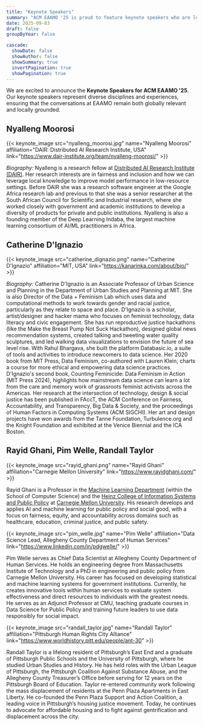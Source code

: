 ```yaml
---
title: "Keynote Speakers"
summary: "ACM EAAMO '25 is proud to feature keynote speakers who are leading voices in research, policy, and practice at the intersection of equity and algorithms."
date: 2025-09-03
draft: false
groupByYear: false

cascade:
  showDate: false
  showAuthor: false
  showSummary: true
  invertPagination: true
  showPagination: true
---
```


We are excited to announce the **Keynote Speakers for ACM EAAMO '25**. Our keynote speakers represent diverse disciplines and experiences, ensuring that the conversations at EAAMO remain both globally relevant and locally grounded.

## Nyalleng Moorosi
{{< keynote_image src="nyalleng_moorosi.jpg" name="Nyalleng Moorosi" affiliation="DAIR: Distributed AI Research Institute, USA" link="https://www.dair-institute.org/team/nyalleng-moorosi/" >}}

*Biography:* Nyalleng is a research fellow at [Distributed AI Research Institute (DAIR)](https://www.dair-institute.org/). Her research interests are in fairness and inclusion and how we can leverage local knowledge to improve model performance in low-resource settings. Before DAIR she was a research software engineer at the Google Africa research lab and previous to that she was a senior researcher at the South African Council for Scientific and Industrial research, where she worked closely with government and academic institutions to develop a diversity of products for private and public institutions. Nyalleng is also a founding member of the Deep Learning Indaba, the largest machine learning consortium of AI/ML practitioners in Africa.

## Catherine D'Ignazio
{{< keynote_image src="catherine_dignazio.png" name="Catherine D'Ignazio" affiliation="MIT, USA" link="https://kanarinka.com/about/bio/" >}}

*Biography:* Catherine D'Ignazio is an Associate Professor of Urban Science and Planning in the Department of Urban Studies and Planning at MIT. She is also Director of the Data + Feminism Lab which uses data and computational methods to work towards gender and racial justice, particularly as they relate to space and place. D'Ignazio is a scholar, artist/designer and hacker mama who focuses on feminist technology, data literacy and civic engagement. She has run reproductive justice hackathons (like the Make the Breast Pump Not Suck Hackathon), designed global news recommendation systems, created talking and tweeting water quality sculptures, and led walking data visualizations to envision the future of sea level rise. With Rahul Bhargava, she built the platform Databasic.io, a suite of tools and activities to introduce newcomers to data science. Her 2020 book from MIT Press, Data Feminism, co-authored with Lauren Klein, charts a course for more ethical and empowering data science practices. D'Ignazio's second book, Counting Feminicide: Data Feminism in Action (MIT Press 2024), highlights how mainstream data science can learn a lot from the care and memory work of grassroots feminist activists across the Americas.  Her research at the intersection of technology, design & social justice has been published in FAccT, the ACM Conference on Fairness, Accountability, and Transparency, Big Data & Society, and the proceedings of Human Factors in Computing Systems (ACM SIGCHI). Her art and design projects have won awards from the Tanne Foundation, Turbulence.org and the Knight Foundation and exhibited at the Venice Biennial and the ICA Boston.

## Rayid Ghani, Pim Welle, Randall Taylor

{{< keynote_image src="rayid_ghani.png" name="Rayid Ghani" affiliation="Carnegie Mellon University" link="https://www.rayidghani.com/" >}}

Rayid Ghani is a Professor in the [Machine Learning Department](http://ml.cmu.edu/) (within the School of Computer Science) and the [Heinz College of Information Systems and Public Policy](http://heinz.cmu.edu/) at [Carnegie Mellon University](http://www.cmu.edu/). His research develops and applies AI and machine learning for public policy and social good, with a focus on fairness, equity, and accountability across domains such as healthcare, education, criminal justice, and public safety.

{{< keynote_image src="pim_welle.jpg" name="Pim Welle" affiliation="Data Science Lead, Allegheny County Department of Human Services" link="https://www.linkedin.com/in/pdgwelle/" >}}

Pim Welle serves as Chief Data Scientist at Allegheny County Department of Human Services. He holds an engineering degree from Massachusetts Institute of Technology and a PhD in engineering and public policy from Carnegie Mellon University. His career has focused on developing statistical and machine learning systems for government institutions. Currently, he creates innovative tools within human services to evaluate system effectiveness and direct resources to individuals with the greatest needs. He serves as an Adjunct Professor at CMU, teaching graduate courses in Data Science for Public Policy and training future leaders to use data responsibly for social impact. 

{{< keynote_image src="randall_taylor.jpg" name="Randall Taylor" affiliation="Pittsburgh Human Rights City Alliance" link="https://www.worldhistory.pitt.edu/people/ant-30" >}}

Randall Taylor is a lifelong resident of Pittsburgh’s East End and a graduate of Pittsburgh Public Schools and the University of Pittsburgh, where he studied Urban Studies and History. He has held roles with the Urban League of Pittsburgh, the Pittsburgh Coalition Against Substance Abuse, and the Allegheny County Treasurer’s Office before serving for 12 years on the Pittsburgh Board of Education. Taylor re-entered community work following the mass displacement of residents at the Penn Plaza Apartments in East Liberty. He co-founded the Penn Plaza Support and Action Coalition, a leading voice in Pittsburgh’s housing justice movement. Today, he continues to advocate for affordable housing and to fight against gentrification and displacement across the city.